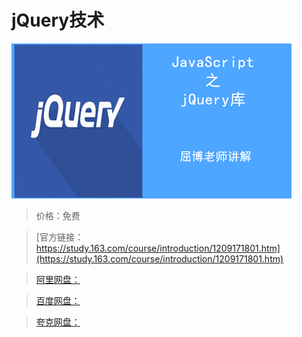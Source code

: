 # jQuery技术

![img](../../../assets/study163/free/1a7709a1861040c9b804683d26d268d5.png)

> 价格：免费

> [官方链接：https://study.163.com/course/introduction/1209171801.htm](https://study.163.com/course/introduction/1209171801.htm)

> [阿里网盘：]()

> [百度网盘：]()

> [夸克网盘：]()
